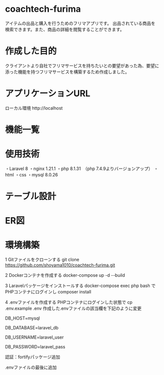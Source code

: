 # coachtech-furima
アイテムの出品と購入を行うためのフリマアプリです。
出品されている商品を検索できます。また、商品の詳細を閲覧することができます。

# 作成した目的
クライアントより自社でフリマサービスを持ちたいとの要望があった為、要望に添った機能を持つフリマサービスを構築するため作成しました。

# アプリケーションURL
ローカル環境
http://localhost

# 機能一覧


# 使用技術
・Laravel 8
・nginx 1.21.1
・php 8.1.31　（php 7.4.9よりバージョンアップ）
・html
・css
・mysql 8.0.26

# テーブル設計



# ER図

# 環境構築
1 Gitファイルをクローンする
git clone https://github.com/shoyama1010/coachtech-furima.git

2 Dockerコンテナを作成する
docker-compose up -d --build

3 Laravelパッケージをインストールする
docker-compose exec php bash
でPHPコンテナにログインし
composer install

4 .envファイルを作成する
PHPコンテナにログインした状態で
cp .env.example .env
作成した.envファイルの該当欄を下記のように変更

DB_HOST=mysql

DB_DATABASE=laravel_db

DB_USERNAME=laravel_user

DB_PASSWORD=laravel_pass

認証：fortifyパッケージ追加

.envファイルの最後に追加

